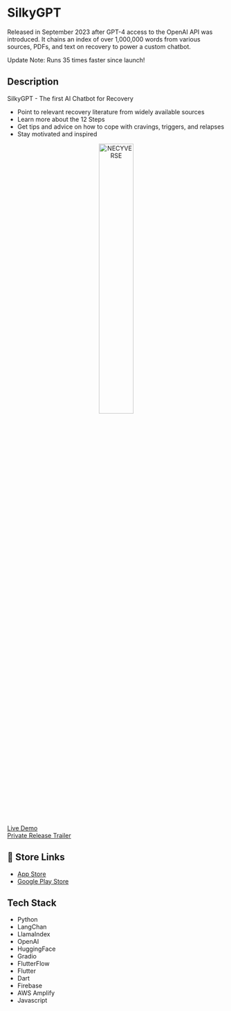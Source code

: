 
# SilkyGPT

Released in September 2023 after GPT-4 access to the OpenAI API was introduced. It chains an index of over 1,000,000 words from various sources, PDFs, and text on recovery to power a custom chatbot.

Update Note: Runs 35 times faster since launch!

## Description
SilkyGPT - The first AI Chatbot for Recovery

- Point to relevant recovery literature from widely available sources
- Learn more about the 12 Steps
- Get tips and advice on how to cope with cravings, triggers, and relapses
- Stay motivated and inspired

<p align="center">
<img src="https://github.com/mkostandin/silkygpt-flutter-app/blob/main/silky-github-vertical.gif" style="display:block;margin:auto;" alt="NECYVERSE" width="40%"/>
</p>

<a href="http://daftmonk-silkygpt-nh-bid.hf.space/" target="_blank">Live Demo</a> <br>
<a href="https://www.youtube.com/watch?v=CueiutuPrgE" target="_blank">Private Release Trailer</a>

## 🔗 Store Links
- [App Store](https://apps.apple.com/us/app/silky-by-nh-bid/id6464329743)
- [Google Play Store](https://play.google.com/store/apps/details?id=org.silkygptnhbid.www)

## Tech Stack

- Python
- LangChan
- LlamaIndex
- OpenAI
- HuggingFace
- Gradio
- FlutterFlow
- Flutter
- Dart
- Firebase
- AWS Amplify
- Javascript
